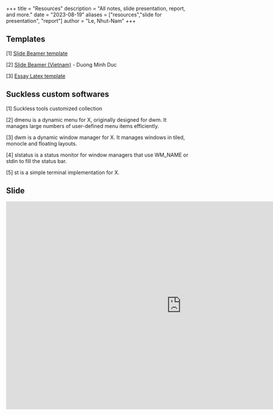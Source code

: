 +++
title = "Resources"
description = "All notes, slide presentation, report, and more."
date = "2023-08-19"
aliases = ["resources","slide for presentation", "report"]
author = "Le, Nhut-Nam"
+++

## Templates

[1] [Slide Beamer template](https://www.overleaf.com/read/jfgnzwpsxmhk#4d4625)

[2] [Slide Beamer (Vietnam)](https://www.overleaf.com/read/tzkxsdgfnsqs#8f088a) - Duong Minh Duc

[3] [Essay Latex template](https://www.overleaf.com/read/zxpnzmfcbnkn#33864d)


## Suckless custom softwares

[1] Suckless tools customized collection 

[2] dmenu is a dynamic menu for X, originally designed for dwm. It manages large numbers of user-defined menu items efficiently. 

[3] dwm is a dynamic window manager for X. It manages windows in tiled, monocle and floating layouts. 

[4] slstatus is a status monitor for window managers that use WM_NAME or stdin to fill the status bar. 

[5] st is a simple terminal implementation for X. 

## Slide 

<iframe src="https://docs.google.com/presentation/d/e/2PACX-1vTzutqsce8wrkJjUSuTlQdp_QSyiZNDQVpYBNrC5kXUhjaT54KROttGgi9f79PIMRmP5bWvphWV3Mlu/embed?start=false&loop=false&delayms=3000" frameborder="0" width="960" height="569" allowfullscreen="true" mozallowfullscreen="true" webkitallowfullscreen="true"></iframe>